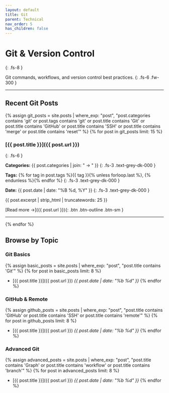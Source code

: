 ```yaml
---
layout: default
title: Git
parent: Technical
nav_order: 5
has_children: false
---
```


# Git & Version Control
{: .fs-8 }

Git commands, workflows, and version control best practices.
{: .fs-6 .fw-300 }

---

## Recent Git Posts

{% assign git_posts = site.posts | where_exp: "post", "post.categories contains 'git' or post.tags contains 'git' or post.title contains 'Git' or post.title contains 'GitHub' or post.title contains 'SSH' or post.title contains 'merge' or post.title contains 'reset'" %}
{% for post in git_posts limit: 15 %}

### [{{ post.title }}]({{ post.url }})
{: .fs-6 }

**Categories:** {{ post.categories | join: " → " }}
{: .fs-3 .text-grey-dk-000 }

**Tags:** {% for tag in post.tags %}{{ tag }}{% unless forloop.last %}, {% endunless %}{% endfor %}
{: .fs-3 .text-grey-dk-000 }

**Date:** {{ post.date | date: "%B %d, %Y" }}
{: .fs-3 .text-grey-dk-000 }

{{ post.excerpt | strip_html | truncatewords: 25 }}

[Read more →]({{ post.url }}){: .btn .btn-outline .btn-sm }

---

{% endfor %}

## Browse by Topic

### Git Basics
{% assign basic_posts = site.posts | where_exp: "post", "post.title contains 'Git'" %}
{% for post in basic_posts limit: 8 %}
- [{{ post.title }}]({{ post.url }}) *{{ post.date | date: "%b %d" }}*
{% endfor %}

### GitHub & Remote
{% assign github_posts = site.posts | where_exp: "post", "post.title contains 'GitHub' or post.title contains 'SSH' or post.title contains 'remote'" %}
{% for post in github_posts limit: 8 %}
- [{{ post.title }}]({{ post.url }}) *{{ post.date | date: "%b %d" }}*
{% endfor %}

### Advanced Git
{% assign advanced_posts = site.posts | where_exp: "post", "post.title contains 'Graph' or post.title contains 'workflow' or post.title contains 'branch'" %}
{% for post in advanced_posts limit: 8 %}
- [{{ post.title }}]({{ post.url }}) *{{ post.date | date: "%b %d" }}*
{% endfor %}

